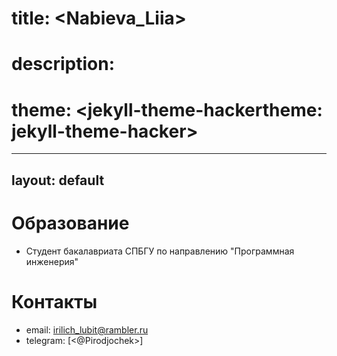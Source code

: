 # title: <Nabieva_Liia>
# description: <Good person>
# theme: <jekyll-theme-hackertheme: jekyll-theme-hacker>
---
layout: default
---

# Образование
- Студент бакалавриата СПБГУ по направлению "Программная инженерия"
# Контакты
- email: <irilich_lubit@rambler.ru>
- telegram: [<@Pirodjochek>]
